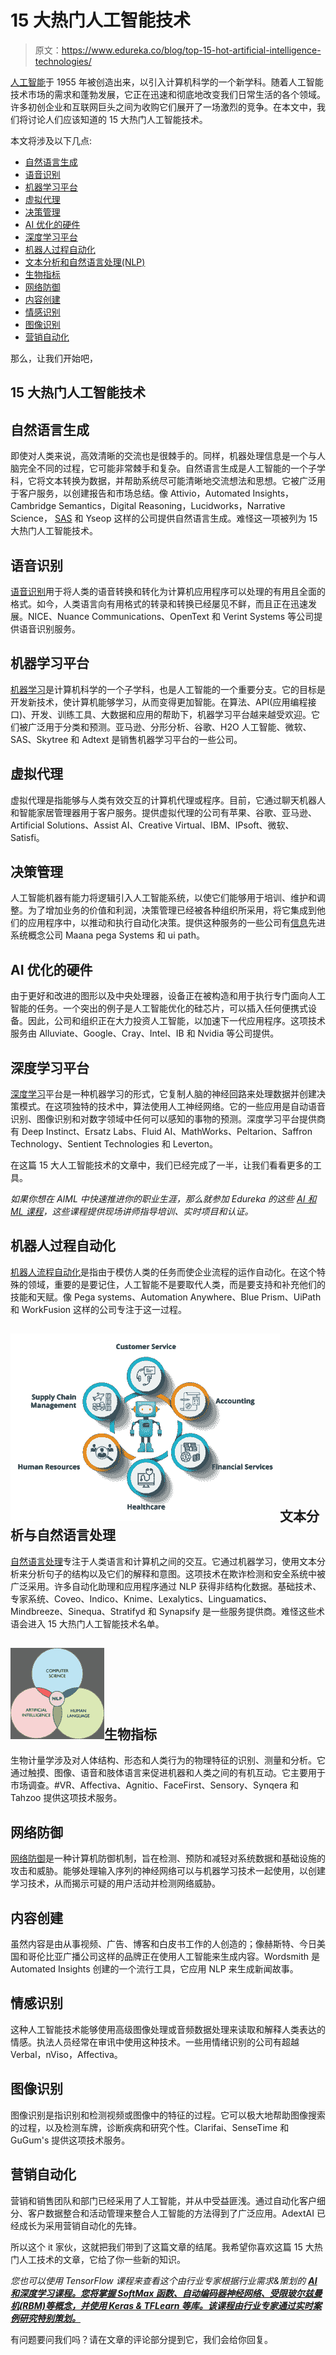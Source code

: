 # 15 大热门人工智能技术

> 原文：<https://www.edureka.co/blog/top-15-hot-artificial-intelligence-technologies/>

[人工智能](https://www.edureka.co/blog/artificial-intelligence-tutorial/)于 1955 年被创造出来，以引入计算机科学的一个新学科。随着人工智能技术市场的需求和蓬勃发展，它正在迅速和彻底地改变我们日常生活的各个领域。许多初创企业和互联网巨头之间为收购它们展开了一场激烈的竞争。在本文中，我们将讨论人们应该知道的 15 大热门人工智能技术。

本文将涉及以下几点:

*   [自然语言生成](#NaturalLanguageGeneration)
*   [语音识别](#SpeechRecognition)
*   [机器学习平台](#MachineLearningPlatforms)
*   [虚拟代理](#VirtualAgents)
*   [决策管理](#DecisionManagement)
*   [AI 优化的硬件](#AIOptimizedHardware)
*   [深度学习平台](#DeepLearningPlatforms)
*   [机器人过程自动化](#RoboticProcessAutomation)
*   [文本分析和自然语言处理(NLP)](#TextAnalyticsandNaturalLanguageProcessing(NLP))
*   [生物指标](#Bio-metrics)
*   [网络防御](#CyberDefense)
*   [内容创建](#ContentCreation)
*   [情感识别](#EmotionRecognition)
*   [图像识别](#ImageRecognition)
*   [营销自动化](#MarketingAutomation)

那么，让我们开始吧，

## **15 大热门人工智能技术**

## **自然语言生成**

即使对人类来说，高效清晰的交流也是很棘手的。同样，机器处理信息是一个与人脑完全不同的过程，它可能非常棘手和复杂。自然语言生成是人工智能的一个子学科，它将文本转换为数据，并帮助系统尽可能清晰地交流想法和思想。它被广泛用于客户服务，以创建报告和市场总结。像 Attivio，Automated Insights，Cambridge Semantics，Digital Reasoning，Lucidworks，Narrative Science， [SAS](https://www.edureka.co/blog/sas-tutorial/) 和 Yseop 这样的公司提供自然语言生成。难怪这一项被列为 15 大热门人工智能技术。

## **语音识别**

[语音识别](https://www.edureka.co/blog/speech-recognition-python/)用于将人类的语音转换和转化为计算机应用程序可以处理的有用且全面的格式。如今，人类语言向有用格式的转录和转换已经屡见不鲜，而且正在迅速发展。NICE、Nuance Communications、OpenText 和 Verint Systems 等公司提供语音识别服务。

## **机器学习平台**

[机器学习](https://www.edureka.co/blog/machine-learning-tutorial/)是计算机科学的一个子学科，也是人工智能的一个重要分支。它的目标是开发新技术，使计算机能够学习，从而变得更加智能。在算法、API(应用编程接口)、开发、训练工具、大数据和应用的帮助下，机器学习平台越来越受欢迎。它们被广泛用于分类和预测。亚马逊、分形分析、谷歌、H2O 人工智能、微软、SAS、Skytree 和 Adtext 是销售机器学习平台的一些公司。

## **虚拟代理**

虚拟代理是指能够与人类有效交互的计算机代理或程序。目前，它通过聊天机器人和智能家居管理器用于客户服务。提供虚拟代理的公司有苹果、谷歌、亚马逊、Artificial Solutions、Assist AI、Creative Virtual、IBM、IPsoft、微软、Satisfi。

## **决策管理**

人工智能机器有能力将逻辑引入人工智能系统，以使它们能够用于培训、维护和调整。为了增加业务的价值和利润，决策管理已经被各种组织所采用，将它集成到他们的应用程序中，以推动和执行自动化决策。提供这种服务的一些公司有[信息](https://www.edureka.co/blog/informatica-tutorial)先进系统概念公司 Maana pega Systems 和 ui path。

## **AI 优化的硬件**

由于更好和改进的图形以及中央处理器，设备正在被构造和用于执行专门面向人工智能的任务。一个突出的例子是人工智能优化的硅芯片，可以插入任何便携式设备。因此，公司和组织正在大力投资人工智能，以加速下一代应用程序。这项技术服务由 Alluviate、Google、Cray、Intel、IB 和 Nvidia 等公司提供。

## **深度学习平台**

[深度学习](https://www.edureka.co/ai-deep-learning-with-tensorflow)平台是一种机器学习的形式，它复制人脑的神经回路来处理数据并创建决策模式。在这项独特的技术中，算法使用人工神经网络。它的一些应用是自动语音识别、图像识别和对数字领域中任何可以感知的事物的预测。深度学习平台提供商有 Deep Instinct、Ersatz Labs、Fluid AI、MathWorks、Peltarion、Saffron Technology、Sentient Technologies 和 Leverton。

在这篇 15 大人工智能技术的文章中，我们已经完成了一半，让我们看看更多的工具。

*如果你想在 AIML 中快速推进你的职业生涯，那么就参加 Edureka 的这些 [AI 和 ML 课程](https://www.edureka.co/executive-programs/machine-learning-and-ai)，这些课程提供现场讲师指导培训、实时项目和认证。*

## **机器人过程自动化**

[机器人流程自动化](https://www.edureka.co/blog/what-is-robotic-process-automation/)是指由于模仿人类的任务而使企业流程的运作自动化。在这个特殊的领域，重要的是要记住，人工智能不是要取代人类，而是要支持和补充他们的技能和天赋。像 Pega systems、Automation Anywhere、Blue Prism、UiPath 和 WorkFusion 这样的公司专注于这一过程。

## **![RPA - Top 15 Hot Artificial Intelligence Technologies - Edureka](img/31c087be96f5d23c20ea326cf1b93918.png)文本分析与自然语言处理**

[自然语言处理](https://www.edureka.co/python-natural-language-processing-course)专注于人类语言和计算机之间的交互。它通过机器学习，使用文本分析来分析句子的结构以及它们的解释和意图。这项技术在欺诈检测和安全系统中被广泛采用。许多自动化助理和应用程序通过 NLP 获得非结构化数据。基础技术、专家系统、Coveo、Indico、Knime、Lexalytics、Linguamatics、Mindbreeze、Sinequa、Stratifyd 和 Synapsify 是一些服务提供商。难怪这些术语会进入 15 大热门人工智能技术名单。

## **![NLP - top 15 hot Artificial Intelligence technologies - Edureka](img/3836f54f18f70ac4f36b36cb5f3c5618.png)生物指标**

生物计量学涉及对人体结构、形态和人类行为的物理特征的识别、测量和分析。它通过触摸、图像、语音和肢体语言来促进机器和人类之间的有机互动。它主要用于市场调查。#VR、Affectiva、Agnitio、FaceFirst、Sensory、Synqera 和 Tahzoo 提供这项技术服务。

## **网络防御**

[网络防御](https://www.edureka.co/blog/what-is-cybersecurity/)是一种计算机防御机制，旨在检测、预防和减轻对系统数据和基础设施的攻击和威胁。能够处理输入序列的神经网络可以与机器学习技术一起使用，以创建学习技术，从而揭示可疑的用户活动并检测网络威胁。

## **内容创建**

虽然内容是由从事视频、广告、博客和白皮书工作的人创造的；像赫斯特、今日美国和哥伦比亚广播公司这样的品牌正在使用人工智能来生成内容。Wordsmith 是 Automated Insights 创建的一个流行工具，它应用 NLP 来生成新闻故事。

## **情感识别**

这种人工智能技术能够使用高级图像处理或音频数据处理来读取和解释人类表达的情感。执法人员经常在审讯中使用这种技术。一些用情绪识别的公司有超越 Verbal，nViso，Affectiva。

## **图像识别**

图像识别是指识别和检测视频或图像中的特征的过程。它可以极大地帮助图像搜索的过程，以及检测车牌，诊断疾病和研究个性。Clarifai、SenseTime 和 GuGum's 提供这项技术服务。

## **营销自动化**

营销和销售团队和部门已经采用了人工智能，并从中受益匪浅。通过自动化客户细分、客户数据整合和活动管理来整合人工智能的方法得到了广泛应用。AdextAI 已经成长为采用营销自动化的先锋。

所以这个 it 家伙，这就把我们带到了这篇文章的结尾。我希望你喜欢这篇 15 大热门人工技术的文章，它给了你一些新的知识。

*您也可以使用 TensorFlow 课程来查看这个由行业专家根据行业需求&策划的  [**AI 和深度学习课程。您将掌握 SoftMax 函数、自动编码器神经网络、受限玻尔兹曼机(RBM)等概念，并使用 Keras & TFLearn 等库。该课程由行业专家通过实时案例研究特别策划。**](https://www.edureka.co/ai-deep-learning-with-tensorflow)*

有问题要问我们吗？请在文章的评论部分提到它，我们会给你回复。